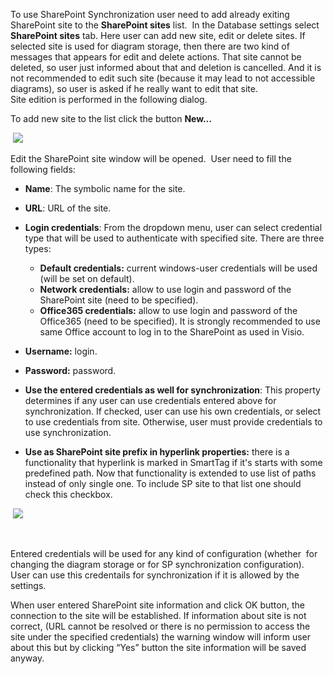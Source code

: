To use SharePoint Synchronization user need to add already exiting
SharePoint site to the **SharePoint sites** list.  In the Database
settings select **SharePoint sites** tab. Here user can add new site,
edit or delete sites. If selected site is used for diagram storage, then
there are two kind of messages that appears for edit and delete actions.
That site cannot be deleted, so user just informed about that and
deletion is cancelled. And it is not recommended to edit such site
(because it may lead to not accessible diagrams), so user is asked if he
really want to edit that site.  
Site edition is performed in the following dialog.

To add new site to the list click the button **New…** 

 ![](//images.ctfassets.net/utx1h0gfm1om/2OoLQYjnRmqWA2qce0k0Kg/6300ca5f193f8d48540ed083b1742106/329161.png)

Edit the SharePoint site window will be opened.  User need to fill the
following fields:

- **Name**: The symbolic name for the site.

- **URL**: URL of the site.

- **Login credentials**: From the dropdown menu, user can select
credential type that will be used to authenticate with specified site.
There are three types:

  -   **Default credentials:** current windows-user credentials will be used (will be set on default).
  -   **Network credentials:** allow to use login and password of the
    SharePoint site (need to be specified).
  -   **Office365 credentials:** allow to use login and password of the
    Office365 (need to be specified). It is strongly recommended to use same Office account to log in to the SharePoint as used in Visio. 

- **Username:** login.

- **Password:** password.

- **Use the entered credentials as well for synchronization**: This
property determines if any user can use credentials entered above for
synchronization. If checked, user can use his own credentials, or select
to use credentials from site. Otherwise, user must provide credentials
to use synchronization.

- **Use as SharePoint site prefix in hyperlink properties:** there is a
functionality that hyperlink is marked in SmartTag if it's starts with
some predefined path. Now that functionality is extended to use list of
paths instead of only single one. To include SP site to that list one
should check this checkbox.

 ![](//images.ctfassets.net/utx1h0gfm1om/1bzu2DWZUu4EOcCIusq8ka/2da990920d3376b4f6db456e41240ded/329160.png)

 

Entered credentials will be used for any kind of configuration (whether
 for changing the diagram storage or for SP synchronization
configuration). User can use this credentails for synchronization if it
is allowed by the settings.

When user entered SharePoint site information and click OK button, the
connection to the site will be established. If information about site is
not correct, (URL cannot be resolved or there is no permission to access
the site under the specified credentials) the warning window will inform
user about this but by clicking “Yes” button the site information will
be saved anyway.

 

